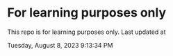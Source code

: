 # For learning purposes only
This repo is for learning purposes only.
Last updated at

Tuesday, August 8, 2023 9:13:34 PM

